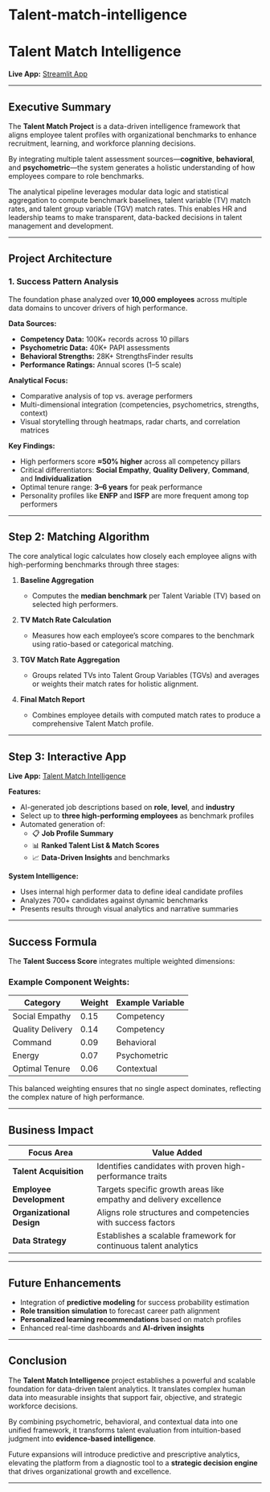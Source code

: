 # Talent-match-intelligence

#  Talent Match Intelligence

**Live App:** [Streamlit App](https://talent-match-intelligence-evbcvhunzj6rnyxhtd3ae3.streamlit.app/)

---

##  Executive Summary

The **Talent Match Project** is a data-driven intelligence framework that aligns employee talent profiles with organizational benchmarks to enhance recruitment, learning, and workforce planning decisions.  

By integrating multiple talent assessment sources—**cognitive**, **behavioral**, and **psychometric**—the system generates a holistic understanding of how employees compare to role benchmarks.  

The analytical pipeline leverages modular data logic and statistical aggregation to compute benchmark baselines, talent variable (TV) match rates, and talent group variable (TGV) match rates. This enables HR and leadership teams to make transparent, data-backed decisions in talent management and development.

---

## Project Architecture

### **1. Success Pattern Analysis**

The foundation phase analyzed over **10,000 employees** across multiple data domains to uncover drivers of high performance.

**Data Sources:**
- **Competency Data:** 100K+ records across 10 pillars  
- **Psychometric Data:** 40K+ PAPI assessments  
- **Behavioral Strengths:** 28K+ StrengthsFinder results  
- **Performance Ratings:** Annual scores (1–5 scale)

**Analytical Focus:**
- Comparative analysis of top vs. average performers  
- Multi-dimensional integration (competencies, psychometrics, strengths, context)  
- Visual storytelling through heatmaps, radar charts, and correlation matrices  

**Key Findings:**
- High performers score **≈50% higher** across all competency pillars  
- Critical differentiators: **Social Empathy**, **Quality Delivery**, **Command**, and **Individualization**  
- Optimal tenure range: **3–6 years** for peak performance  
- Personality profiles like **ENFP** and **ISFP** are more frequent among top performers  

---

##  Step 2: Matching Algorithm

The core analytical logic calculates how closely each employee aligns with high-performing benchmarks through three stages:

1. **Baseline Aggregation**  
   - Computes the **median benchmark** per Talent Variable (TV) based on selected high performers.  

2. **TV Match Rate Calculation**  
   - Measures how each employee’s score compares to the benchmark using ratio-based or categorical matching.  

3. **TGV Match Rate Aggregation**  
   - Groups related TVs into Talent Group Variables (TGVs) and averages or weights their match rates for holistic alignment.  

4. **Final Match Report**  
   - Combines employee details with computed match rates to produce a comprehensive Talent Match profile.  

---

##  Step 3: Interactive App

**Live App:** [Talent Match Intelligence](https://talent-match-intelligence-evbcvhunzj6rnyxhtd3ae3.streamlit.app/)

**Features:**
- AI-generated job descriptions based on **role**, **level**, and **industry**  
- Select up to **three high-performing employees** as benchmark profiles  
- Automated generation of:
  - 📋 **Job Profile Summary**  
  - 📊 **Ranked Talent List & Match Scores**  
  - 📈 **Data-Driven Insights** and benchmarks  

**System Intelligence:**
- Uses internal high performer data to define ideal candidate profiles  
- Analyzes 700+ candidates against dynamic benchmarks  
- Presents results through visual analytics and narrative summaries  

---

##  Success Formula

The **Talent Success Score** integrates multiple weighted dimensions:


### Example Component Weights:

| Category | Weight | Example Variable |
|-----------|--------|------------------|
| Social Empathy | 0.15 | Competency |
| Quality Delivery | 0.14 | Competency |
| Command | 0.09 | Behavioral |
| Energy | 0.07 | Psychometric |
| Optimal Tenure | 0.06 | Contextual |

This balanced weighting ensures that no single aspect dominates, reflecting the complex nature of high performance.

---

## Business Impact

| Focus Area | Value Added |
|-------------|-------------|
| **Talent Acquisition** | Identifies candidates with proven high-performance traits |
| **Employee Development** | Targets specific growth areas like empathy and delivery excellence |
| **Organizational Design** | Aligns role structures and competencies with success factors |
| **Data Strategy** | Establishes a scalable framework for continuous talent analytics |

---

##  Future Enhancements

- Integration of **predictive modeling** for success probability estimation  
- **Role transition simulation** to forecast career path alignment  
- **Personalized learning recommendations** based on match profiles  
- Enhanced real-time dashboards and **AI-driven insights**  

---

##  Conclusion

The **Talent Match Intelligence** project establishes a powerful and scalable foundation for data-driven talent analytics. It translates complex human data into measurable insights that support fair, objective, and strategic workforce decisions.  

By combining psychometric, behavioral, and contextual data into one unified framework, it transforms talent evaluation from intuition-based judgment into **evidence-based intelligence**.  

Future expansions will introduce predictive and prescriptive analytics, elevating the platform from a diagnostic tool to a **strategic decision engine** that drives organizational growth and excellence.

---


